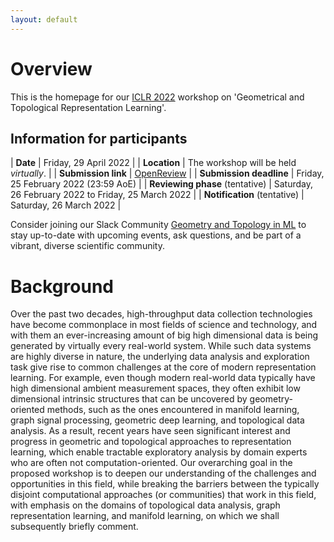 ```yaml
---
layout: default
---
```


# Overview

This is the homepage for our [ICLR 2022](https://iclr.cc/Conferences/2022) workshop on 'Geometrical and Topological
Representation Learning'.

## Information for participants

| **Date** |  Friday, 29 April 2022 |
| **Location** | The workshop will be held *virtually*. |
| **Submission link** | [OpenReview](https://openreview.net/group?id=ICLR.cc/2022/Workshop/GTRL) |
| **Submission deadline** | Friday, 25 February 2022 (23:59 AoE) |
| **Reviewing phase** (tentative) | Saturday, 26 February 2022 to Friday, 25 March 2022 |
| **Notification** (tentative) | Saturday, 26 March 2022 |

<!--

You can find our *Gather.Town* instance [here](https://eventhosts.gather.town/app/521DLws31zFHszdo/GTRL%20@%20ICLR%202021).
Please note that you need to be logged in with your ICLR account to access the site.

-->

Consider joining our Slack Community [Geometry and Topology in ML](https://tda-in-ml.slack.com/join/shared_invite/enQtOTIyMTIyNTYxMTM2LTA2YmQyZjVjNjgxZWYzMDUyODY5MjlhMGE3ZTI1MzE4NjI2OTY0MmUyMmQ3NGE0MTNmMzNiMTViMjM2MzE4OTc#/) to stay up-to-date with upcoming events, ask questions, and be part of a vibrant, diverse scientific community. 

# Background

Over the past two decades, high-throughput data collection technologies
have become commonplace in most fields of science and technology, and
with them an ever-increasing amount of big high dimensional data is
being generated by virtually every real-world system. While such data
systems are highly diverse in nature, the underlying data analysis and
exploration task give rise to common challenges at the core of modern
representation learning. For example, even though modern real-world data
typically have high dimensional ambient measurement spaces, they often
exhibit low dimensional intrinsic structures that can be uncovered by
geometry-oriented methods, such as the ones encountered in manifold
learning, graph signal processing, geometric deep learning, and
topological data analysis. As a result, recent years have seen
significant interest and progress in geometric and topological
approaches to representation learning, which enable tractable
exploratory analysis by domain experts who are often not
computation-oriented.  Our overarching goal in the proposed workshop is
to deepen our understanding of the challenges and opportunities in this
field, while breaking the barriers between the typically disjoint
computational approaches (or communities) that work in this field, with
emphasis on the domains of topological data analysis, graph
representation learning, and manifold learning, on which we shall
subsequently briefly comment.
